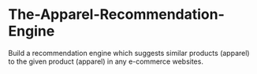 # The-Apparel-Recommendation-Engine
 Build a recommendation engine which suggests similar products (apparel) to the given product (apparel) in any e-commerce websites.
